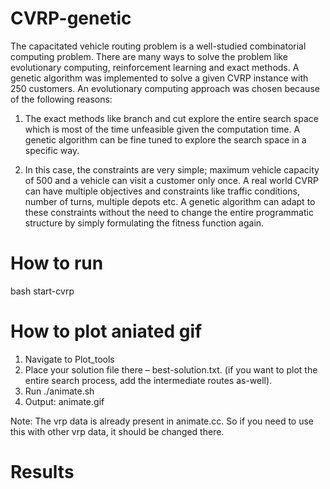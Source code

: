 # CVRP-genetic
The capacitated vehicle routing problem is a well-studied combinatorial computing problem. There are many ways to solve the problem like evolutionary computing, reinforcement learning and exact methods. A genetic algorithm was implemented to solve a given CVRP instance with 250 customers. An evolutionary computing approach was chosen because of the following reasons: 

1. The exact methods like branch and cut explore the entire search space which is most of the time unfeasible given the computation time. A genetic algorithm can be fine tuned to explore the search space in a specific way.  

2. In this case, the constraints are very simple; maximum vehicle capacity of 500 and a vehicle can visit a customer only once. A real world CVRP can have multiple objectives and constraints like traffic conditions, number of turns, multiple depots etc. A genetic algorithm can adapt to these constraints without the need to change the entire programmatic structure by simply formulating the fitness function again.

# How to run
bash start-cvrp

# How to plot aniated gif
1. Navigate to Plot_tools
2. Place your solution file there – best-solution.txt. (if you want to plot the entire search process, add the intermediate routes as-well).
3. Run ./animate.sh
4. Output: animate.gif

Note: The vrp data is already present in animate.cc. So if you need to use this with other
vrp data, it should be changed there.

# Results
